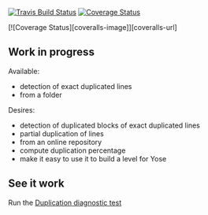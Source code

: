 [![Travis Build Status](https://travis-ci.org/ericminio/pion.png?branch=master)](https://travis-ci.org/ericminio/pion)
[![Coverage Status](https://coveralls.io/repos/ericminio/pion/badge.png?branch=master)](https://coveralls.io/r/ericminio/pion?branch=master)

[![Coverage Status][coveralls-image]][coveralls-url]

## Work in progress

Available:
* detection of exact duplicated lines
* from a folder

Desires:
* detection of duplicated blocks of exact duplicated lines
* partial duplication of lines
* from an online repository
* compute duplication percentage
* make it easy to use it to build a level for Yose


## See it work

Run the [Duplication diagnostic test](https://github.com/ericminio/pion/blob/master/pion.diagnostic.spec.js)

